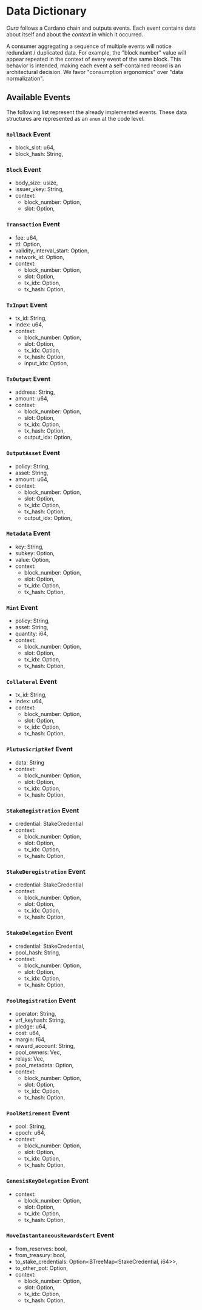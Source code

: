 # Data Dictionary

_Oura_ follows a Cardano chain and outputs events. Each event contains data about itself and about the _context_ in which it occurred.

A consumer aggregating a sequence of multiple events will notice redundant / duplicated data. For example, the "block number" value will appear repeated in the context of every event of the same block. This behavior is intended, making each event a self-contained record is an architectural decision. We favor "consumption ergonomics" over "data normalization".

## Available Events

The following list represent the already implemented events. These data structures are represented as an `enum` at the code level.

### `RollBack` Event

- block_slot: u64,
- block_hash: String,

### `Block` Event

- body_size: usize,
- issuer_vkey: String,
- context:
    - block_number: Option<u64>,
    - slot: Option<u64>,

### `Transaction` Event

- fee: u64,
- ttl: Option<u64>,
- validity_interval_start: Option<u64>,
- network_id: Option<u32>,
- context:
    - block_number: Option<u64>,
    - slot: Option<u64>,
    - tx_idx: Option<usize>,
    - tx_hash: Option<String>,

### `TxInput` Event

- tx_id: String,
- index: u64,
- context:
    - block_number: Option<u64>,
    - slot: Option<u64>,
    - tx_idx: Option<usize>,
    - tx_hash: Option<String>,
    - input_idx: Option<usize>,

### `TxOutput` Event

- address: String,
- amount: u64,
- context:
    - block_number: Option<u64>,
    - slot: Option<u64>,
    - tx_idx: Option<usize>,
    - tx_hash: Option<String>,
    - output_idx: Option<usize>,

### `OutputAsset` Event

- policy: String,
- asset: String,
- amount: u64,
- context:
    - block_number: Option<u64>,
    - slot: Option<u64>,
    - tx_idx: Option<usize>,
    - tx_hash: Option<String>,
    - output_idx: Option<usize>,

### `Metadata` Event

- key: String,
- subkey: Option<String>,
- value: Option<String>,
- context:
    - block_number: Option<u64>,
    - slot: Option<u64>,
    - tx_idx: Option<usize>,
    - tx_hash: Option<String>,

### `Mint` Event

- policy: String,
- asset: String,
- quantity: i64,
- context:
    - block_number: Option<u64>,
    - slot: Option<u64>,
    - tx_idx: Option<usize>,
    - tx_hash: Option<String>,

### `Collateral` Event

- tx_id: String,
- index: u64,
- context:
    - block_number: Option<u64>,
    - slot: Option<u64>,
    - tx_idx: Option<usize>,
    - tx_hash: Option<String>,

### `PlutusScriptRef` Event

- data: String
- context:
    - block_number: Option<u64>,
    - slot: Option<u64>,
    - tx_idx: Option<usize>,
    - tx_hash: Option<String>,

### `StakeRegistration` Event

- credential: StakeCredential
- context:
    - block_number: Option<u64>,
    - slot: Option<u64>,
    - tx_idx: Option<usize>,
    - tx_hash: Option<String>,

### `StakeDeregistration` Event

- credential: StakeCredential
- context:
    - block_number: Option<u64>,
    - slot: Option<u64>,
    - tx_idx: Option<usize>,
    - tx_hash: Option<String>,

### `StakeDelegation` Event

- credential: StakeCredential,
- pool_hash: String,
- context:
    - block_number: Option<u64>,
    - slot: Option<u64>,
    - tx_idx: Option<usize>,
    - tx_hash: Option<String>,

### `PoolRegistration` Event

- operator: String,
- vrf_keyhash: String,
- pledge: u64,
- cost: u64,
- margin: f64,
- reward_account: String,
- pool_owners: Vec<String>,
- relays: Vec<String>,
- pool_metadata: Option<String>,
- context:
    - block_number: Option<u64>,
    - slot: Option<u64>,
    - tx_idx: Option<usize>,
    - tx_hash: Option<String>,

### `PoolRetirement` Event

- pool: String,
- epoch: u64,
- context:
    - block_number: Option<u64>,
    - slot: Option<u64>,
    - tx_idx: Option<usize>,
    - tx_hash: Option<String>,

### `GenesisKeyDelegation` Event
- context:
    - block_number: Option<u64>,
    - slot: Option<u64>,
    - tx_idx: Option<usize>,
    - tx_hash: Option<String>,

### `MoveInstantaneousRewardsCert` Event

- from_reserves: bool,
- from_treasury: bool,
- to_stake_credentials: Option<BTreeMap<StakeCredential, i64>>,
- to_other_pot: Option<u64>,
- context:
    - block_number: Option<u64>,
    - slot: Option<u64>,
    - tx_idx: Option<usize>,
    - tx_hash: Option<String>,
